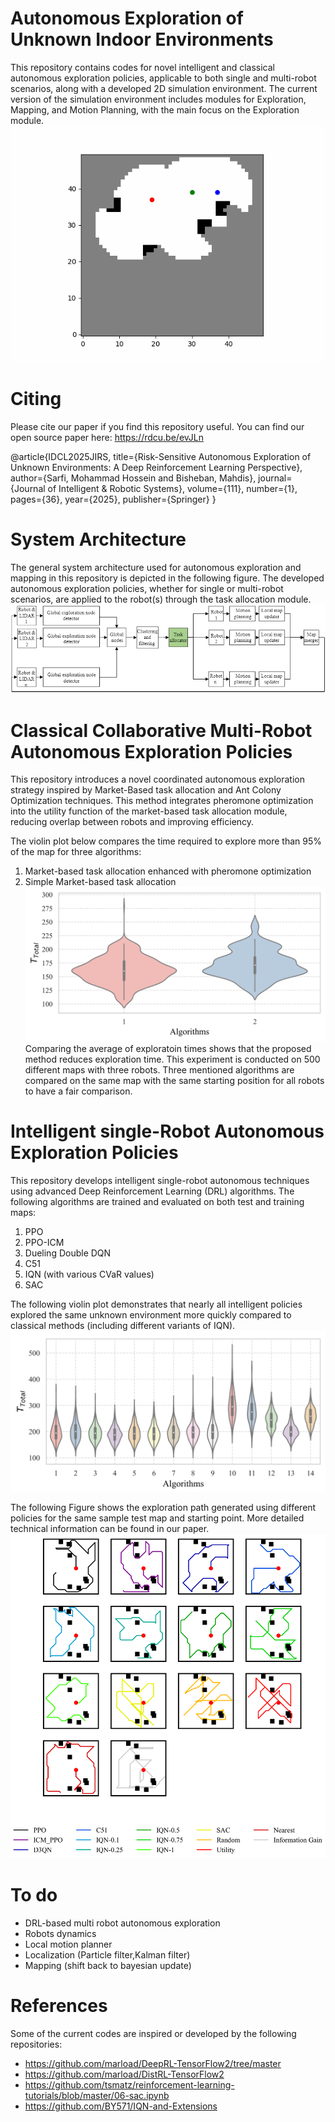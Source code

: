 # Autonomous Exploration of Unknown Indoor Environments 
This repository contains codes for novel intelligent and classical autonomous exploration policies, applicable to both single and multi-robot scenarios, along with a developed 2D simulation environment. The current version of the simulation environment includes modules for Exploration, Mapping, and Motion Planning, with the main focus on the Exploration module.<br />
![Autonomous Exploration Animation](images/Animation_3_Nonlearning_Exploration.gif)

# Citing
Please cite our paper if you find this repository useful. You can find our open source paper here:
https://rdcu.be/evJLn 

@article{IDCL2025JIRS,
  title={Risk-Sensitive Autonomous Exploration of Unknown Environments: A Deep Reinforcement Learning Perspective},
  author={Sarfi, Mohammad Hossein and Bisheban, Mahdis},
  journal={Journal of Intelligent \& Robotic Systems},
  volume={111},
  number={1},
  pages={36},
  year={2025},
  publisher={Springer}
}

# System Architecture 
The general system architecture used for autonomous exploration and mapping in this repository is depicted in the following figure. The developed autonomous exploration policies, whether for single or multi-robot scenarios, are applied to the robot(s) through the task allocation module.
![System Architecture](images/SysArch.png)
# Classical Collaborative Multi-Robot Autonomous Exploration Policies
This repository introduces a novel coordinated autonomous exploration strategy inspired by Market-Based task allocation and Ant Colony Optimization techniques. This method integrates pheromone optimization into the utility function of the market-based task allocation module, reducing overlap between robots and improving efficiency.

The violin plot below compares the time required to explore more than 95% of the map for three algorithms:

1. Market-based task allocation enhanced with pheromone optimization
2. Simple Market-based task allocation
![Nonlearning Violin](images/NonLearning_Violin.png)
Comparing the average of exploratoin times shows that the proposed method reduces exploration time. This experiment is conducted on 500 different maps with three robots. Three mentioned algorithms are compared on the same map with the same starting position for all robots to have a fair comparison. 

# Intelligent single-Robot Autonomous Exploration Policies
This repository develops intelligent single-robot autonomous techniques using advanced Deep Reinforcement Learning (DRL) algorithms. The following algorithms are trained and evaluated on both test and training maps:

1. PPO
2. PPO-ICM
3. Dueling Double DQN
4. C51
5. IQN (with various CVaR values)
6. SAC

The following violin plot demonstrates that nearly all intelligent policies explored the same unknown environment more quickly compared to classical methods (including different variants of IQN). 
![DRL Violin Plot](images/RL_Violin.png)

The following Figure shows the exploration path generated using different policies for the same sample test map and starting
point. More detailed technical information can be found in our paper.
![Sample Trajectories](images/RL_Sample_Trajectory.png)



# To do 
- DRL-based multi robot autonomous exploration 
- Robots dynamics 
- Local motion planner 
- Localization (Particle filter,Kalman filter)
- Mapping (shift back to bayesian update)
# References
Some of the current codes are inspired or developed by the following repositories: 
- https://github.com/marload/DeepRL-TensorFlow2/tree/master
- https://github.com/marload/DistRL-TensorFlow2
- https://github.com/tsmatz/reinforcement-learning-tutorials/blob/master/06-sac.ipynb
- https://github.com/BY571/IQN-and-Extensions



